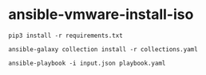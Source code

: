 # ansible-vmware-install-iso
```
pip3 install -r requirements.txt

ansible-galaxy collection install -r collections.yaml

ansible-playbook -i input.json playbook.yaml
